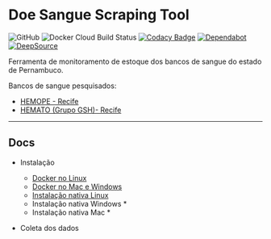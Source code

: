 # Doe Sangue Scraping Tool

![GitHub](https://img.shields.io/github/license/edumco/doe-sangue-scrapy)
![Docker Cloud Build Status](https://img.shields.io/docker/cloud/build/edumco/doe-sangue)
[![Codacy Badge](https://api.codacy.com/project/badge/Grade/280a21aeb4df47fd9a9f5ab22f7d85d9)](https://www.codacy.com/manual/edumco/doe-sangue-scrapy?utm_source=github.com&utm_medium=referral&utm_content=edumco/doe-sangue-scrapy&utm_campaign=Badge_Grade)
[![Dependabot](https://api.dependabot.com/badges/status?host=github&repo=edumco/doe-sangue-scrapy)](https://api.dependabot.com/badges/status?host=github&repo=edumco/doe-sangue-scrapy)
[![DeepSource](https://static.deepsource.io/deepsource-badge-light.svg)](https://deepsource.io/gh/edumco/doe-sangue-scrapy/?ref=repository-badge)

Ferramenta de monitoramento de estoque dos bancos de sangue do estado de Pernambuco.

Bancos de sangue pesquisados:

- [HEMOPE - Recife](http://www.hemope.pe.gov.br)
- [HEMATO (Grupo GSH)- Recife](https://doesanguedoevida.com.br/doar-sangue-recife)

---

## Docs

- Instalação

  - [Docker no Linux](docs/docker-linux.md)
  - [Docker no Mac e Windows](docs/docker-mac-win.md)
  - [Instalação nativa Linux](docs/native-linux.md)
  - Instalação nativa Windows \*
  - Instalação nativa Mac \*

- Coleta dos dados
